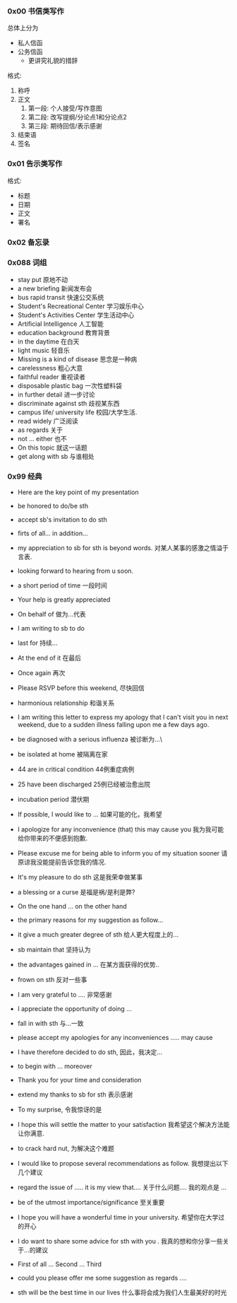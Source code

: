 ### 0x00 书信类写作

总体上分为

- 私人信函
- 公务信函
  - 更讲究礼貌的措辞



格式:

1. 称呼
2. 正文
   1. 第一段: 个人接受/写作意图
   2. 第二段: 改写提纲/分论点1和分论点2
   3. 第三段: 期待回信/表示感谢
3. 结束语
4. 签名



### 0x01 告示类写作



格式:

- 标题
- 日期
- 正文
- 署名





### 0x02 备忘录







### 0x088 词组

- stay put 原地不动
- a new briefing 新闻发布会
- bus rapid transit 快速公交系统
- Student's Recreational Center 学习娱乐中心
- Student's Activities Center 学生活动中心
- Artificial Intelligence 人工智能
- education background 教育背景
- in the daytime 在白天
- light music 轻音乐
- Missing is a kind of disease 思念是一种病
- carelessness 粗心大意
- faithful reader 重视读者
- disposable plastic bag 一次性塑料袋
- in further detail 进一步讨论
- discriminate against sth 歧视某东西
- campus life/ university life 校园/大学生活.
- read widely 广泛阅读 
- as regards 关于
- not ... either 也不
- On this topic 就这一话题
- get along with sb 与谁相处



### 0x99 经典

- Here are the key point of my presentation
- be honored to do/be sth
- accept sb's invitation to do sth
- firts of all... in addition...
- my appreciation to sb for sth  is beyond words. 对某人某事的感激之情溢于言表.
- looking forward to hearing from u soon.
- a short period of time  一段时间
- Your help is greatly appreciated
- On behalf of  做为...代表
- I am writing to sb to do
- last for  持续...
- At the end of it 在最后
- Once again 再次
- Please RSVP before this weekend,  尽快回信
- harmonious relationship 和谐关系
- I am writing this letter to express my apology that I can't visit you in next weekend,  due to a sudden illness  falling upon me a few days ago. 
- be diagnosed with a serious influenza 被诊断为...\
- be isolated at home 被隔离在家
- 44 are in critical condition 44例重症病例
- 25 have been discharged  25例已经被治愈出院
- incubation period 潜伏期
- If possible,  I would like to ...  如果可能的化，我希望
- I apologize for any inconvenience (that) this may cause you 我为我可能给你带来的不便感到抱歉.
- Please excuse me for being able to inform you of my situation sooner 请原谅我没能提前告诉您我的情况. 
- It's my pleasure to do sth 这是我荣幸做某事
- a blessing or a curse 是福是祸/是利是弊?
- On the one hand ... on the other hand
- the primary reasons for my suggestion as follow...
- it give a much greater degree of  sth 给人更大程度上的...
- sb maintain that  坚持认为
- the advantages gained in ... 在某方面获得的优势..
- frown on sth 反对一些事
- I am very grateful to ....  非常感谢
- I appreciate the opportunity of doing ...
- fall in with sth 与...一致
- please accept my apologies for any inconveniences ..... may cause
- I have therefore decided to do sth, 因此，我决定...
- to begin with ...  moreover
- Thank you for your time and consideration
-  extend my thanks to sb for sth   表示感谢
- To my surprise, 令我惊讶的是
- I hope this will settle the matter to your satisfaction 我希望这个解决方法能让你满意. 
- to crack hard nut, 为解决这个难题
- I would like to propose several recommendations as follow.  我想提出以下几个建议
- regard the issue of .....  it is my view that....  关于什么问题.... 我的观点是 ...
- be of the utmost importance/significance 至关重要
- I hope you will have a wonderful time in your university.  希望你在大学过的开心
- I do want to share some advice for sth with you  . 我真的想和你分享一些关于...的建议
- First of all ... Second ... Third
- could you please offer me some suggestion as regards .... 

- sth will be the best time in our lives 什么事将会成为我们人生最美好的时光

